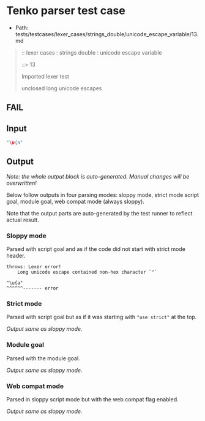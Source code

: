 # Tenko parser test case

- Path: tests/testcases/lexer_cases/strings_double/unicode_escape_variable/13.md

> :: lexer cases : strings double : unicode escape variable
>
> ::> 13
>
> Imported lexer test
>
> unclosed long unicode escapes

## FAIL

## Input

`````js
"\u{a"
`````

## Output

_Note: the whole output block is auto-generated. Manual changes will be overwritten!_

Below follow outputs in four parsing modes: sloppy mode, strict mode script goal, module goal, web compat mode (always sloppy).

Note that the output parts are auto-generated by the test runner to reflect actual result.

### Sloppy mode

Parsed with script goal and as if the code did not start with strict mode header.

`````
throws: Lexer error!
    Long unicode escape contained non-hex character `"`

"\u{a"
^^^^^^------- error
`````

### Strict mode

Parsed with script goal but as if it was starting with `"use strict"` at the top.

_Output same as sloppy mode._

### Module goal

Parsed with the module goal.

_Output same as sloppy mode._

### Web compat mode

Parsed in sloppy script mode but with the web compat flag enabled.

_Output same as sloppy mode._
